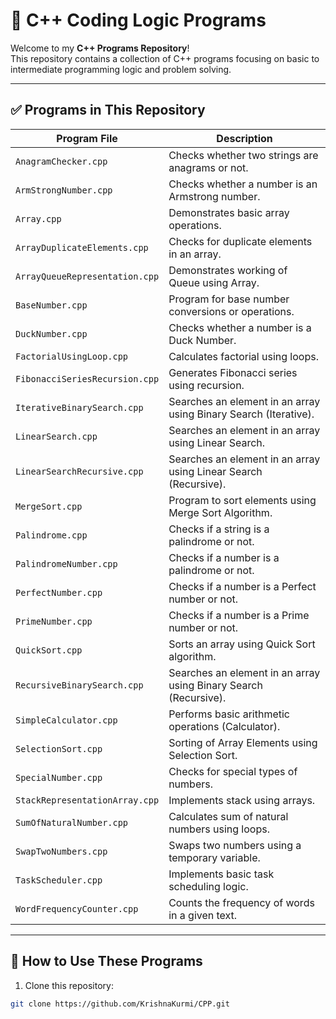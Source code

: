 # 🚀 C++ Coding Logic Programs

Welcome to my **C++ Programs Repository**!  
This repository contains a collection of C++ programs focusing on basic to intermediate programming logic and problem solving.

---

## ✅ Programs in This Repository

| **Program File**               | **Description**                                                  |
| ------------------------------ | ---------------------------------------------------------------- |
| `AnagramChecker.cpp`           | Checks whether two strings are anagrams or not.                  |
| `ArmStrongNumber.cpp`          | Checks whether a number is an Armstrong number.                  |
| `Array.cpp`                    | Demonstrates basic array operations.                             |
| `ArrayDuplicateElements.cpp`   | Checks for duplicate elements in an array.                       |
| `ArrayQueueRepresentation.cpp` | Demonstrates working of Queue using Array.                       |
| `BaseNumber.cpp`               | Program for base number conversions or operations.               |
| `DuckNumber.cpp`               | Checks whether a number is a Duck Number.                        |
| `FactorialUsingLoop.cpp`       | Calculates factorial using loops.                                |
| `FibonacciSeriesRecursion.cpp` | Generates Fibonacci series using recursion.                      |
| `IterativeBinarySearch.cpp`    | Searches an element in an array using Binary Search (Iterative). |
| `LinearSearch.cpp`             | Searches an element in an array using Linear Search.             |
| `LinearSearchRecursive.cpp`    | Searches an element in an array using Linear Search (Recursive). |
| `MergeSort.cpp`    | Program to sort elements using Merge Sort Algorithm. |
| `Palindrome.cpp`               | Checks if a string is a palindrome or not.                       |
| `PalindromeNumber.cpp`         | Checks if a number is a palindrome or not.                       |
| `PerfectNumber.cpp`            | Checks if a number is a Perfect number or not.                   |
| `PrimeNumber.cpp`            | Checks if a number is a Prime number or not.                   |
| `QuickSort.cpp`                | Sorts an array using Quick Sort algorithm.                       |
| `RecursiveBinarySearch.cpp`    | Searches an element in an array using Binary Search (Recursive). |
| `SimpleCalculator.cpp`         | Performs basic arithmetic operations (Calculator).               |
| `SelectionSort.cpp`         | Sorting of Array Elements using Selection Sort.               |
| `SpecialNumber.cpp`            | Checks for special types of numbers.                             |
| `StackRepresentationArray.cpp` | Implements stack using arrays.                                   |
| `SumOfNaturalNumber.cpp`       | Calculates sum of natural numbers using loops.                   |
| `SwapTwoNumbers.cpp`           | Swaps two numbers using a temporary variable.                    |
| `TaskScheduler.cpp`            | Implements basic task scheduling logic.                          |
| `WordFrequencyCounter.cpp`     | Counts the frequency of words in a given text.                   |

---

## 📂 How to Use These Programs
1. Clone this repository:
```bash
git clone https://github.com/KrishnaKurmi/CPP.git
